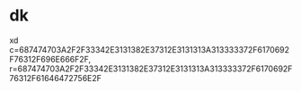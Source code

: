 # dk
xd
c=687474703A2F2F33342E3131382E37312E3131313A313333372F6170692F76312F696E666F2F,
r=687474703A2F2F33342E3131382E37312E3131313A313333372F6170692F76312F61646472756E2F
